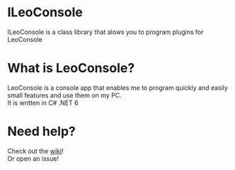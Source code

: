  # ILeoConsole

ILeoConsole is a class library that alows you to program plugins for LeoConsole

# What is LeoConsole?

LeoConsole is a console app that enables me to program quickly and easily small features and use them on my PC.<br>
It is written in C# .NET 6

# Need help?
Check out the [wiki](https://github.com/BoettcherDasOriginal/LeoConsole/wiki/Plugin-Tutorial)!<br>
Or open an issue!
